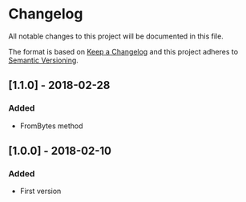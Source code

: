 # Changelog
All notable changes to this project will be documented in this file.

The format is based on [Keep a Changelog](http://keepachangelog.com/en/1.0.0/)
and this project adheres to [Semantic Versioning](http://semver.org/spec/v2.0.0.html).

## [1.1.0] - 2018-02-28
### Added
- FromBytes method

## [1.0.0] - 2018-02-10
### Added
- First version
